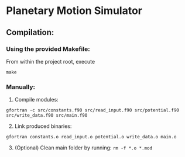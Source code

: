# Planetary Motion Simulator

## Compilation:

### Using the provided Makefile:
From within the project root, execute
```
make
```

### Manually:
1. Compile modules:
```
gfortran -c src/constants.f90 src/read_input.f90 src/potential.f90 src/write_data.f90 src/main.f90
```
2. Link produced binaries:
```
gfortran constants.o read_input.o potential.o write_data.o main.o
```
3. (Optional) Clean main folder by running: `rm -f *.o *.mod`

